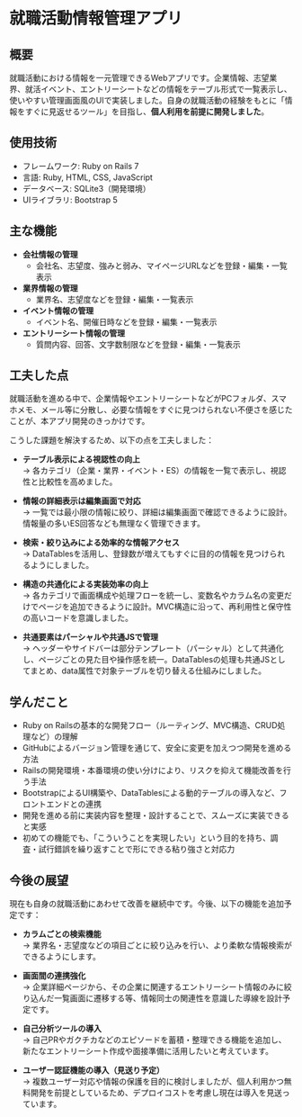 # 就職活動情報管理アプリ

## 概要
就職活動における情報を一元管理できるWebアプリです。企業情報、志望業界、就活イベント、エントリーシートなどの情報をテーブル形式で一覧表示し、使いやすい管理画面風のUIで実装しました。自身の就職活動の経験をもとに「情報をすぐに見返せるツール」を目指し、**個人利用を前提に開発しました**。


## 使用技術
- フレームワーク: Ruby on Rails 7
- 言語: Ruby, HTML, CSS, JavaScript
- データベース: SQLite3（開発環境）
- UIライブラリ: Bootstrap 5


## 主な機能
- **会社情報の管理**
  - 会社名、志望度、強みと弱み、マイページURLなどを登録・編集・一覧表示
- **業界情報の管理**
  - 業界名、志望度などを登録・編集・一覧表示
- **イベント情報の管理**
  - イベント名、開催日時などを登録・編集・一覧表示
- **エントリーシート情報の管理**
  - 質問内容、回答、文字数制限などを登録・編集・一覧表示


## 工夫した点

就職活動を進める中で、企業情報やエントリーシートなどがPCフォルダ、スマホメモ、メール等に分散し、必要な情報をすぐに見つけられない不便さを感じたことが、本アプリ開発のきっかけです。

こうした課題を解決するため、以下の点を工夫しました：

- **テーブル表示による視認性の向上**  
  → 各カテゴリ（企業・業界・イベント・ES）の情報を一覧で表示し、視認性と比較性を高めました。

- **情報の詳細表示は編集画面で対応**  
  → 一覧では最小限の情報に絞り、詳細は編集画面で確認できるように設計。情報量の多いES回答なども無理なく管理できます。

- **検索・絞り込みによる効率的な情報アクセス**  
  → DataTablesを活用し、登録数が増えてもすぐに目的の情報を見つけられるようにしました。

- **構造の共通化による実装効率の向上**  
  → 各カテゴリで画面構成や処理フローを統一し、変数名やカラム名の変更だけでページを追加できるように設計。MVC構造に沿って、再利用性と保守性の高いコードを意識しました。

- **共通要素はパーシャルや共通JSで管理**  
  → ヘッダーやサイドバーは部分テンプレート（パーシャル）として共通化し、ページごとの見た目や操作感を統一。DataTablesの処理も共通JSとしてまとめ、data属性で対象テーブルを切り替える仕組みにしました。


## 学んだこと

- Ruby on Railsの基本的な開発フロー（ルーティング、MVC構造、CRUD処理など）の理解  
- GitHubによるバージョン管理を通じて、安全に変更を加えつつ開発を進める方法  
- Railsの開発環境・本番環境の使い分けにより、リスクを抑えて機能改善を行う手法  
- BootstrapによるUI構築や、DataTablesによる動的テーブルの導入など、フロントエンドとの連携  
- 開発を進める前に実装内容を整理・設計することで、スムーズに実装できると実感  
- 初めての機能でも、「こういうことを実現したい」という目的を持ち、調査・試行錯誤を繰り返すことで形にできる粘り強さと対応力


## 今後の展望

現在も自身の就職活動にあわせて改善を継続中です。今後、以下の機能を追加予定です：

- **カラムごとの検索機能**  
  → 業界名・志望度などの項目ごとに絞り込みを行い、より柔軟な情報検索ができるようにします。

- **画面間の連携強化**  
  → 企業詳細ページから、その企業に関連するエントリーシート情報のみに絞り込んだ一覧画面に遷移する等、情報同士の関連性を意識した導線を設計予定です。

- **自己分析ツールの導入**  
  → 自己PRやガクチカなどのエピソードを蓄積・整理できる機能を追加し、新たなエントリーシート作成や面接準備に活用したいと考えています。

- **ユーザー認証機能の導入（見送り予定）**  
  → 複数ユーザー対応や情報の保護を目的に検討しましたが、個人利用かつ無料開発を前提としているため、デプロイコストを考慮し現在は導入を見送っています。

